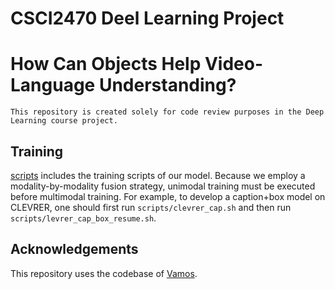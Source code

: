 # CSCI2470 Deel Learning Project
# How Can Objects Help Video-Language Understanding?

```
This repository is created solely for code review purposes in the Deep Learning course project.
```

## Training

[scripts](./scripts) includes the training scripts of our model.
Because we employ a modality-by-modality fusion strategy, unimodal training must be executed before multimodal training.
For example, to develop a caption+box model on CLEVRER, one should first run `scripts/clevrer_cap.sh` and then run `scripts/levrer_cap_box_resume.sh`.

## Acknowledgements

This repository uses the codebase of [Vamos](https://github.com/brown-palm/Vamos).
